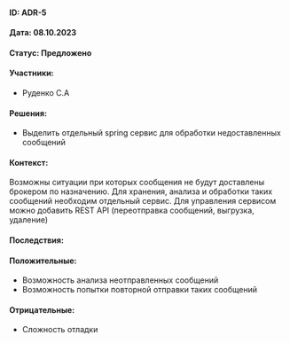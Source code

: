 #### ID: ADR-5

#### Дата: 08.10.2023

#### Статус: Предложено

#### Участники:
* Руденко С.А

#### Решения:
* Выделить отдельный spring сервис для обработки недоставленных сообщений

#### Контекст:
Возможны ситуации при которых сообщения не будут доставлены брокером по назначению. 
Для хранения, анализа и обработки таких сообщений необходим отдельный сервис.
Для управления сервисом можно добавить REST API (переотправка сообщений, выгрузка, удаление)

#### Последствия:

#### Положительные:
* Возможность анализа неотправленных сообщений
* Возможность попытки повторной отправки таких сообщений

#### Отрицательные:
* Сложность отладки
